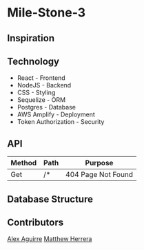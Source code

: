 # Mile-Stone-3

## Inspiration

## Technology
* React - Frontend
* NodeJS - Backend
* CSS - Styling
* Sequelize - ORM
* Postgres - Database
* AWS Amplify - Deployment
* Token Authorization - Security

## API
| Method | Path | Purpose |
|--------|------|---------|
|Get | /* | 404 Page Not Found|

## Database Structure


## Contributors
[Alex Aguirre](https://github.com/AlexAguirre70)
[Matthew Herrera](https://github.com/Machew115)